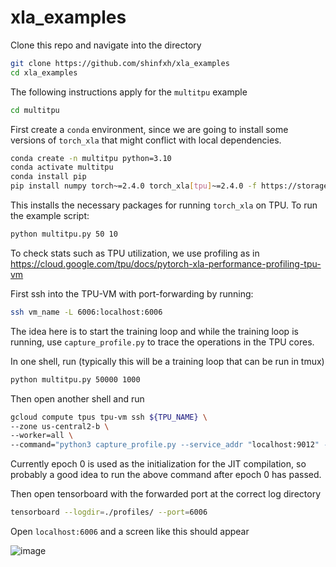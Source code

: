 # xla_examples

Clone this repo and navigate into the directory

```bash
git clone https://github.com/shinfxh/xla_examples
cd xla_examples
```

The following instructions apply for the `multitpu` example

```bash
cd multitpu
```
First create a `conda` environment, since we are going to install some versions of `torch_xla` that might conflict with local dependencies.

```bash
conda create -n multitpu python=3.10
conda activate multitpu
conda install pip
pip install numpy torch~=2.4.0 torch_xla[tpu]~=2.4.0 -f https://storage.googleapis.com/libtpu-releases/index.html
```

This installs the necessary packages for running `torch_xla` on TPU. To run the example script: 

```bash
python multitpu.py 50 10
```


To check stats such as TPU utilization, we use profiling as in https://cloud.google.com/tpu/docs/pytorch-xla-performance-profiling-tpu-vm

First ssh into the TPU-VM with port-forwarding by running: 

```bash
ssh vm_name -L 6006:localhost:6006
```

The idea here is to start the training loop and while the training loop is running, use `capture_profile.py` to trace the operations in the TPU cores. 

In one shell, run (typically this will be a training loop that can be run in tmux)
```bash
python multitpu.py 50000 1000
```

Then open another shell and run 

```bash
gcloud compute tpus tpu-vm ssh ${TPU_NAME} \
--zone us-central2-b \
--worker=all \
--command="python3 capture_profile.py --service_addr "localhost:9012" --logdir ./profiles/ --duration_ms 2000"
```

Currently epoch 0 is used as the initialization for the JIT compilation, so probably a good idea to run the above command after epoch 0 has passed. 

Then open tensorboard with the forwarded port at the correct log directory
```bash
tensorboard --logdir=./profiles/ --port=6006
```

Open `localhost:6006` and a screen like this should appear 

![image](https://github.com/user-attachments/assets/4ee5ca5d-c69b-4252-9078-4bf0e7a600de)
